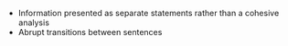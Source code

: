 - Information presented as separate statements rather than a cohesive analysis
- Abrupt transitions between sentences